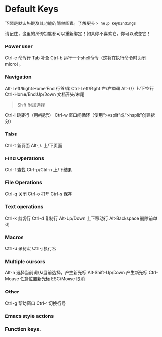 # Default Keys

下面是默认热键及其功能的简单图表。了解更多 `> help keybindings`

请记住，这里的*所有*钥匙都可以重新绑定！如果你不喜欢它，你可以改变它！

### Power user
Ctrl-e 命令行
Tab 补全
Ctrl-b 运行一个shell命令（这将在执行命令时关闭micro）。

### Navigation
Alt-Left/Right:Home/End 行首/尾
Ctrl-Left/Right 左/右单词
Alt-{/} 上/下空行
Ctrl-Home/End:Up/Down 文档开头/末尾
> Shift 附加选择

Ctrl-l 跳转行（用#提示）
Ctrl-w  窗口间循环（使用“>vsplit”或“>hsplit”创建拆分）

### Tabs
Ctrl-t 新页面
Alt-,/. 上/下页面

### Find Operations
Ctrl-f 查找
Ctrl-p/Ctrl-n 上/下结果

### File Operations
Ctrl-q 关闭
Ctrl-o 打开
Ctrl-s 保存

### Text operations
Ctrl-k 剪切行
Ctrl-d 复制行
Alt-Up/Down 上下移动行
Alt-Backspace 删除前单词

### Macros
Ctrl-u 录制宏
Ctrl-j 执行宏

### Multiple cursors
Alt-n 选择当前词/从当前选择，产生新光标
Alt-Shift-Up/Down 产生新光标
Ctrl-Mouse 任意位置新光标
ESC/Mouse 取消

### Other
Ctrl-g 帮助窗口
Ctrl-r 切换行号

### Emacs style actions

### Function keys.
